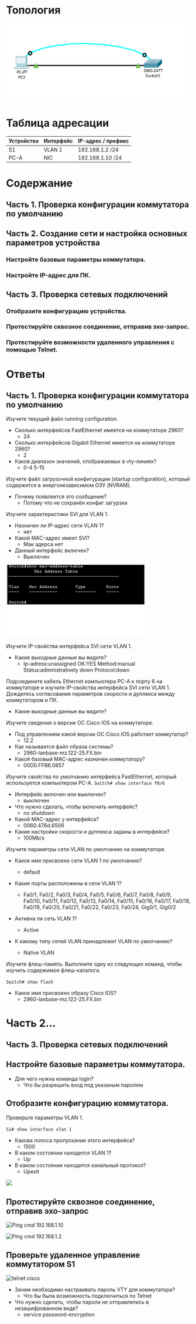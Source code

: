 # Топология
![](./media/topology.png)
# Таблица адресации
Устройство	| Интерфейс	| IP-адрес / префикс
----------- | --------- | -------------
S1	        | VLAN 1	| 192.168.1.2 /24
PC-A	    | NIC	    | 192.168.1.10 /24

# Содержание
## Часть 1. Проверка конфигурации коммутатора по умолчанию
## Часть 2. Создание сети и настройка основных параметров устройства
###	Настройте базовые параметры коммутатора.
###	Настройте IP-адрес для ПК.
## Часть 3. Проверка сетевых подключений
###	Отобразите конфигурацию устройства.
###	Протестируйте сквозное соединение, отправив эхо-запрос.
###	Протестируйте возможности удаленного управления с помощью Telnet.

# Ответы
## Часть 1. Проверка конфигурации коммутатора по умолчанию

Изучите текущий файл running configuration.
- Сколько интерфейсов FastEthernet имеется на коммутаторе 2960?
    - 24
- Сколько интерфейсов Gigabit Ethernet имеется на коммутаторе 2960?
    - 2
- Каков диапазон значений, отображаемых в vty-линиях?
    - 0-4 5-15

Изучите файл загрузочной конфигурации (startup configuration), который содержится в энергонезависимом ОЗУ (NVRAM).
- Почему появляется это сообщение?
    - Потому что не сохранён конфиг загурзки

Изучите характеристики SVI для VLAN 1.

- Назначен ли IP-адрес сети VLAN 1?
    - нет
- Какой MAC-адрес имеет SVI?
    - Мак адерса нет
- Данный интерфейс включен?
   - Выключен

![](./media/SVI%20%D0%BC%D0%B0%D0%BA%20%D0%B0%D0%B4%D1%80%D0%B5%D1%81.png)

Изучите IP-свойства интерфейса SVI сети VLAN 1.
- Какие выходные данные вы видите?
    - Ip-adress:unassigned OK:YES  Method:manual Status:administratively down Protocol:down

Подсоедините кабель Ethernet компьютера PC-A к порту 6 на коммутаторе и изучите IP-свойства интерфейса SVI сети VLAN 1. Дождитесь согласования параметров скорости и дуплекса между коммутатором и ПК.
- Какие выходные данные вы видите?

Изучите сведения о версии ОС Cisco IOS на коммутаторе.
- Под управлением какой версии ОС Cisco IOS работает коммутатор?
    - 12.2
- Как называется файл образа системы?
    - 2960-lanbase-mz.122-25.FX.bin
- Какой базовый MAC-адрес назначен коммутатору?
    - 00D0.FFB6.0857

Изучите свойства по умолчанию интерфейса FastEthernet, который используется компьютером PC-A.
```Switch# show interface f0/6 ```

- Интерфейс включен или выключен?
    - выключен
- Что нужно сделать, чтобы включить интерфейс?
    - no shutdown
- Какой MAC-адрес у интерфейса?
    - 0060.476d.6506
- Какие настройки скорости и дуплекса заданы в интерфейсе?
    - 100Mb/s

Изучите параметры сети VLAN по умолчанию на коммутаторе.
- Какое имя присвоено сети VLAN 1 по умолчанию?
    - default
- Какие порты расположены в сети VLAN 1?
    - Fa0/1, Fa0/2, Fa0/3, Fa0/4, Fa0/5, Fa0/6, Fa0/7, Fa0/8, Fa0/9, Fa0/10, Fa0/11, Fa0/12, Fa0/13, Fa0/14, Fa0/15, Fa0/16, Fa0/17, Fa0/18, Fa0/19, Fa0/20, Fa0/21, Fa0/22, Fa0/23, Fa0/24, Gig0/1, Gig0/2

- Активна ли сеть VLAN 1?
    - Active
- К какому типу сетей VLAN принадлежит VLAN по умолчанию?
    - Native VLAN

Изучите флеш-память.
Выполните одну из следующих команд, чтобы изучить содержимое флеш-каталога.

```Switch# show flash ```

- Какое имя присвоено образу Cisco IOS?
    - 2960-lanbase-mz.122-25.FX.bin

# Часть 2...

## Часть 3. Проверка сетевых подключений
## Настройте базовые параметры коммутатора.

- Для чего нужна команда login?
    - Что бы разрешить вход под указаным паролем

## Отобразите конфигурацию коммутатора.

Проверьте параметры VLAN 1.

```S1# show interface vlan 1 ```

- Какова полоса пропускания этого интерфейса?
    - 1500
- В каком состоянии находится VLAN 1?
    - Up
- В каком состоянии находится канальный протокол?
    - Upexit

![](./media/show%20interface%20vlan1.png)
## Протестируйте сквозное соединение, отправив эхо-запрос
![Ping cmd 192.168.1.10](./media/Ping%20cmd%20192.168.1.10.png "Ping cmd 192.168.1.10")

![Ping cmd 192.168.1.2](./media/Ping%20cmd%20192.168.1.2.png "Ping cmd 192.168.1.2")

## Проверьте удаленное управление коммутатором S1
![](./media/telnet%20cisco.png "telnet cisco")


- Зачем необходимо настраивать пароль VTY для коммутатора?
    - Что бы была возможность подключиться по Telnet
- Что нужно сделать, чтобы пароли не отправлялись в незашифрованном виде?
    - service password-encryption
